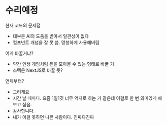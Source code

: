 # 수리예정

현재 코드의 문제점  
- 대부분 AI의 도움을 받아서 일관성이 없다
- 컴포넌트 개념을 잘 못 씀. 멍청하게 사용해버림

어케 바꿀거냐?
- 약간 인생 게임처럼 돈을 모아볼 수 있는 형태로 바꿀 거
- 스택은 NextJS로 바꿀 듯?

언제부터?
- 그러게요
- 시간 날 때마다. 요즘 1일1깃 너무 억지로 하는 거 같은데 이걸로 한 번 의미있게 해보고 싶음.
- 감사합니다.
- 내가 이걸 못하면 나쁜 사람이다. 진짜다진짜

